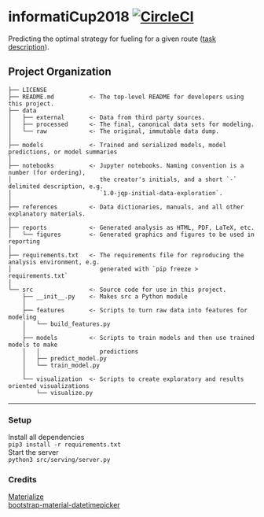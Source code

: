 informatiCup2018 [![CircleCI](https://circleci.com/gh/WGierke/informatiCup2018.svg?style=svg&circle-token=00f4e65f31b3192e58b793d0282ba0af8c009b44)](https://circleci.com/gh/WGierke/informatiCup2018)
==============================

Predicting the optimal strategy for fueling for a given route ([task description](https://github.com/WGierke/informatiCup2018/blob/master/references/Intellitank.pdf)).

Project Organization
------------

    ├── LICENSE
    ├── README.md          <- The top-level README for developers using this project.
    ├── data
    │   ├── external       <- Data from third party sources.
    │   ├── processed      <- The final, canonical data sets for modeling.
    │   └── raw            <- The original, immutable data dump.
    │
    ├── models             <- Trained and serialized models, model predictions, or model summaries
    │
    ├── notebooks          <- Jupyter notebooks. Naming convention is a number (for ordering),
    │                         the creator's initials, and a short `-` delimited description, e.g.
    │                         `1.0-jqp-initial-data-exploration`.
    │
    ├── references         <- Data dictionaries, manuals, and all other explanatory materials.
    │
    ├── reports            <- Generated analysis as HTML, PDF, LaTeX, etc.
    │   └── figures        <- Generated graphics and figures to be used in reporting
    │
    ├── requirements.txt   <- The requirements file for reproducing the analysis environment, e.g.
    │                         generated with `pip freeze > requirements.txt`
    │
    └── src                <- Source code for use in this project.
        ├── __init__.py    <- Makes src a Python module
        │
        ├── features       <- Scripts to turn raw data into features for modeling
        │   └── build_features.py
        │
        ├── models         <- Scripts to train models and then use trained models to make
        │   │                 predictions
        │   ├── predict_model.py
        │   └── train_model.py
        │
        └── visualization  <- Scripts to create exploratory and results oriented visualizations
            └── visualize.py

--------
### Setup

Install all dependencies  
`pip3 install -r requirements.txt`  
Start the server  
`python3 src/serving/server.py`

### Credits
[Materialize](http://materializecss.com/)  
[bootstrap-material-datetimepicker](https://github.com/T00rk/bootstrap-material-datetimepicker)
